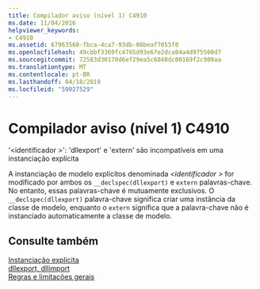 ```yaml
---
title: Compilador aviso (nível 1) C4910
ms.date: 11/04/2016
helpviewer_keywords:
- C4910
ms.assetid: 67963560-fbca-4ca7-93db-06beaf7055f0
ms.openlocfilehash: 49cbbf3369fc4765d93e67e2dca84a4d975560d7
ms.sourcegitcommit: 72583d30170d6ef29ea5c6848dc00169f2c909aa
ms.translationtype: MT
ms.contentlocale: pt-BR
ms.lasthandoff: 04/18/2019
ms.locfileid: "59027529"
---
```

# <a name="compiler-warning-level-1-c4910"></a>Compilador aviso (nível 1) C4910

'\<identificador >': 'dllexport' e 'extern' são incompatíveis em uma instanciação explícita

A instanciação de modelo explícitos denominada  *\<identificador >* for modificado por ambos os `__declspec(dllexport)` e `extern` palavras-chave. No entanto, essas palavras-chave é mutuamente exclusivos. O `__declspec(dllexport)` palavra-chave significa criar uma instância da classe de modelo, enquanto o `extern` significa que a palavra-chave não é instanciado automaticamente a classe de modelo.

## <a name="see-also"></a>Consulte também

[Instanciação explícita](../../cpp/explicit-instantiation.md)<br/>
[dllexport, dllimport](../../cpp/dllexport-dllimport.md)<br/>
[Regras e limitações gerais](../../cpp/general-rules-and-limitations.md)